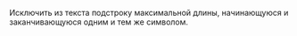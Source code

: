 Исключить из текста подстроку максимальной длины, начинающуюся и заканчивающуюся одним и тем же символом.
